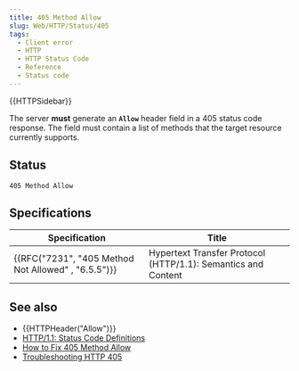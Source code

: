 ```yaml
---
title: 405 Method Allow
slug: Web/HTTP/Status/405
tags:
  - Client error
  - HTTP
  - HTTP Status Code
  - Reference
  - Status code
---
```

{{HTTPSidebar}}


The server **must** generate an **`Allow`** header field in a 405 status code response. The field must contain a list of methods that the target resource currently supports.

## Status

```
405 Method Allow
```

## Specifications

| Specification                                                        | Title                                                         |
| -------------------------------------------------------------------- | ------------------------------------------------------------- |
| {{RFC("7231", "405 Method Not Allowed" , "6.5.5")}} | Hypertext Transfer Protocol (HTTP/1.1): Semantics and Content |

## See also

- {{HTTPHeader("Allow")}}
- [HTTP/1.1: Status Code Definitions](https://www.w3.org/Protocols/rfc2616/rfc2616-sec10.html)
- [How to Fix 405 Method Allow](https://kinsta.com/blog/405-method-not-allowed-error/)
- [Troubleshooting HTTP 405](https://docs.microsoft.com/en-us/aspnet/web-api/overview/testing-and-debugging/troubleshooting-http-405-errors-after-publishing-web-api-applications)

